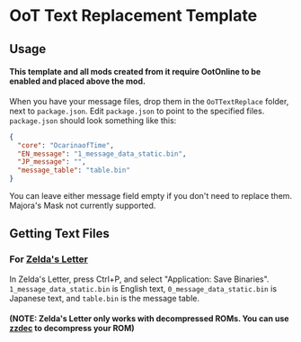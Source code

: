 # OoT Text Replacement Template
## Usage
#### This template and all mods created from it require OotOnline to be enabled and placed above the mod.
When you have your message files, drop them in the `OoTTextReplace` folder, next to `package.json`. Edit `package.json` to point to the specified files. `package.json` should look something like this:
```json
{
  "core": "OcarinaofTime",
  "EN_message": "1_message_data_static.bin",
  "JP_message": "",
  "message_table": "table.bin"
}
```
You can leave either message field empty if you don't need to replace them. Majora's Mask not currently supported.

## Getting Text Files
### For [Zelda's Letter](https://deku.link/z64-text-editor/)
In Zelda's Letter, press Ctrl+P, and select "Application: Save Binaries". `1_message_data_static.bin` is English text, `0_message_data_static.bin` is Japanese text, and `table.bin` is the message table.
#### (NOTE: Zelda's Letter only works with decompressed ROMs. You can use [zzdec](http://www.z64.me/tools/zzdec) to decompress your ROM)
